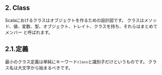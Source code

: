 ## 2. Class

Scalaにおけるクラスはオブジェクトを作るための設計図です。 
クラスはメソッド、値、変数、型、オブジェクト、トレイト、クラスを持ち、それらはまとめて メンバー と呼ばれます。

## 2.1.定義

最小のクラス定義は単純にキーワード`class`と識別子だけというものです。
クラス名は大文字から始まるべきです。